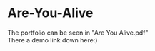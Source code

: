 # Are-You-Alive

The portfolio can be seen in "Are You Alive.pdf" <br>
There a demo link down here:)
 
